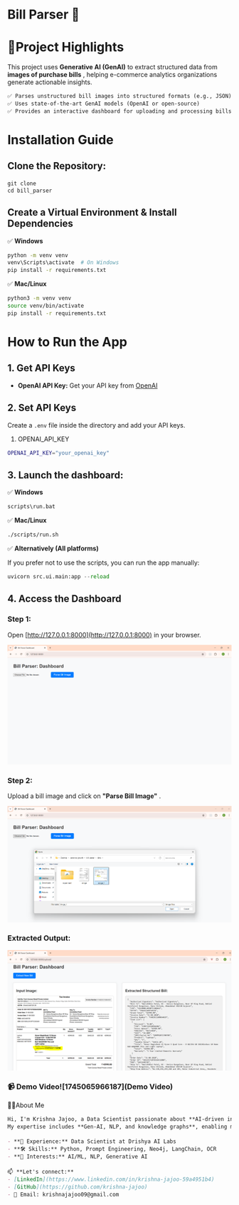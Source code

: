 # Bill Parser 🚀

# 🌟**Project Highlights**

This project uses **Generative AI (GenAI)** to extract structured data from  **images of purchase bills** , helping e-commerce analytics organizations generate actionable insights.

```markdown
✅ Parses unstructured bill images into structured formats (e.g., JSON)
✅ Uses state-of-the-art GenAI models (OpenAI or open-source)
✅ Provides an interactive dashboard for uploading and processing bills
```

# Installation Guide

## Clone the Repository:

```env
git clone 
cd bill_parser
```

## Create a Virtual Environment & Install Dependencies

✅ **Windows**

```bash
python -m venv venv
venv\Scripts\activate  # On Windows
pip install -r requirements.txt
```

✅ **Mac/Linux**

```bash
python3 -m venv venv
source venv/bin/activate
pip install -r requirements.txt  
```

# **How to Run the App**

## 1. Get API Keys

- **OpenAI API Key:** Get your API key from [OpenAI](https://platform.openai.com/)

## 2. Set API Keys

Create a `.env` file inside the directory and add your API keys.

1. OPENAI_API_KEY

```bash
OPENAI_API_KEY="your_openai_key"
```

## 3. Launch the dashboard:

✅ **Windows**

```bat
scripts\run.bat
```

✅ **Mac/Linux**

```bash
./scripts/run.sh
```

✅ **Alternatively (All platforms)**

If you prefer not to use the scripts, you can run the app manually:

```python
uvicorn src.ui.main:app --reload 
```

## 4. Access the Dashboard

### Step 1:

Open [http://127.0.0.1:8000](http://127.0.0.1:8000) in your browser.

![1745058552991](image/README/1745058552991.png)

### Step 2:

Upload a bill image and click on  **"Parse Bill Image"** .

![1745058679003](image/README/1745058679003.png)

### Extracted Output:

![1745058759879](image/README/1745058759879.png)


### 📹 Demo Video![1745065966187](Demo Video)


👨‍💻About Me

```markdown
Hi, I'm Krishna Jajoo, a Data Scientist passionate about **AI-driven information extraction** and **knowledge automation**.  
My expertise includes **Gen-AI, NLP, and knowledge graphs**, enabling me to build intelligent systems.  

- **💼 Experience:** Data Scientist at Drishya AI Labs  
- **🛠 Skills:** Python, Prompt Engineering, Neo4j, LangChain, OCR  
- **🚀 Interests:** AI/ML, NLP, Generative AI  

📫 **Let's connect:**  
- [LinkedIn](https://www.linkedin.com/in/krishna-jajoo-59a4951b4)  
- [GitHub](https://github.com/krishna-jajoo)  
- 📧 Email: krishnajajoo09@gmail.com  
```
